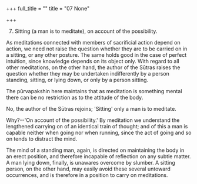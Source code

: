 +++
full_title = ""
title = "07 None"

+++


7. Sitting (a man is to meditate), on account of the possibility.

As meditations connected with members of sacrificial action depend on action, we need not raise the question whether they are to be carried on in a sitting, or any other posture. The same holds good in the case of perfect intuition, since knowledge depends on its object only. With regard to all other meditations, on the other hand, the author of the Sūtras raises the question whether they may be undertaken indifferently by a person standing, sitting, or lying down, or only by a person sitting.

The pūrvapakshin here maintains that as meditation is something mental there can be no restriction as to the attitude of the body.

No, the author of the Sūtras rejoins; 'Sitting' only a man is to meditate.

Why?--'On account of the possibility.' By meditation we understand the lengthened carrying on of an identical train of thought; and of this a man is capable neither when going nor when running, since the act of going and so on tends to distract the mind.

 The mind of a standing man, again, is directed on maintaining the body in an erect position, and therefore incapable of reflection on any subtle matter. A man lying down, finally, is unawares overcome by slumber. A sitting person, on the other hand, may easily avoid these several untoward occurrences, and is therefore in a position to carry on meditations.

